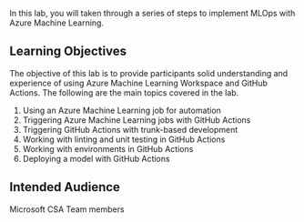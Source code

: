 In this lab, you will taken through a series of steps to implement MLOps with Azure Machine Learning.

## Learning Objectives
The objective of this lab is to provide participants solid understanding and experience of using Azure Machine Learning Workspace and GitHub Actions. The following are the main topics covered in the lab.
1. Using an Azure Machine Learning job for automation
2. Triggering Azure Machine Learning jobs with GitHub Actions
3. Triggering GitHub Actions with trunk-based development
4. Working with linting and unit testing in GitHub Actions
5. Working with environments in GitHub Actions
6. Deploying a model with GitHub Actions

## Intended Audience
Microsoft CSA Team members
